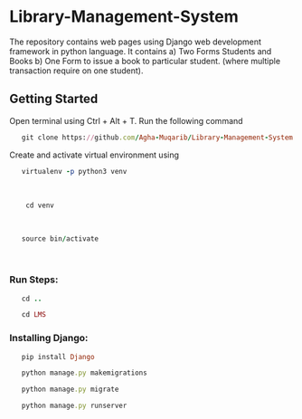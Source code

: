 # Library-Management-System

The repository contains web pages using Django web development framework in python language. It contains
  a) Two Forms Students and Books 
  b) One Form to issue a book to particular student. (where multiple transaction require on one student).
 
## Getting Started
 

Open terminal using Ctrl + Alt + T. Run the following command <br>
```ruby 
   git clone https://github.com/Agha-Muqarib/Library-Management-System.git 
```

Create and activate virtual environment using <br>
```ruby
   virtualenv -p python3 venv
```
<br>

```ruby
    cd venv
``` 
<br>

```ruby 
   source bin/activate
``` 
<br>

### Run Steps:
```ruby 
   cd ..
```

```ruby 
   cd LMS
```

### Installing Django:

```ruby
   pip install Django
```

```ruby 
   python manage.py makemigrations
```

```ruby 
   python manage.py migrate
``` 

```ruby 
   python manage.py runserver
``` 
